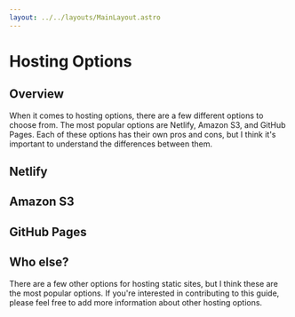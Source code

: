 ```yaml
---
layout: ../../layouts/MainLayout.astro
---
```


# Hosting Options

## Overview

When it comes to hosting options, there are a few different options to choose from. The most popular options are Netlify, Amazon S3, and GitHub Pages. Each of these options has their own pros and cons, but I think it's important to understand the differences between them.

## Netlify

## Amazon S3

## GitHub Pages

## Who else?

There are a few other options for hosting static sites, but I think these are the most popular options. If you're interested in contributing to this guide, please feel free to add more information about other hosting options.
